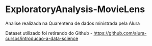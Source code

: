 # ExploratoryAnalysis-MovieLens
Analise realizada na Quarentena de dados ministrada pela Alura

Dataset utilizado foi retirando do Github - https://github.com/alura-cursos/introducao-a-data-science
